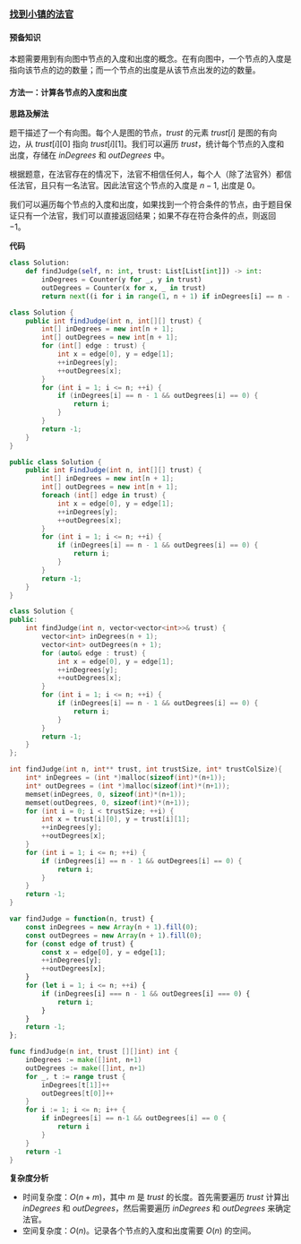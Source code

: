 ### [找到小镇的法官](https://leetcode.cn/problems/find-the-town-judge/solutions/1162975/zhao-dao-xiao-zhen-de-fa-guan-by-leetcod-0dcg/)

#### 预备知识

本题需要用到有向图中节点的入度和出度的概念。在有向图中，一个节点的入度是指向该节点的边的数量；而一个节点的出度是从该节点出发的边的数量。

#### 方法一：计算各节点的入度和出度

**思路及解法**

题干描述了一个有向图。每个人是图的节点，$trust$ 的元素 $trust[i]$ 是图的有向边，从 $trust[i][0]$ 指向 $trust[i][1]$。我们可以遍历 $trust$，统计每个节点的入度和出度，存储在 $inDegrees$ 和 $outDegrees$ 中。

根据题意，在法官存在的情况下，法官不相信任何人，每个人（除了法官外）都信任法官，且只有一名法官。因此法官这个节点的入度是 $n-1$, 出度是 $0$。

我们可以遍历每个节点的入度和出度，如果找到一个符合条件的节点，由于题目保证只有一个法官，我们可以直接返回结果；如果不存在符合条件的点，则返回 $-1$。

**代码**

```python
class Solution:
    def findJudge(self, n: int, trust: List[List[int]]) -> int:
        inDegrees = Counter(y for _, y in trust)
        outDegrees = Counter(x for x, _ in trust)
        return next((i for i in range(1, n + 1) if inDegrees[i] == n - 1 and outDegrees[i] == 0), -1)
```

```java
class Solution {
    public int findJudge(int n, int[][] trust) {
        int[] inDegrees = new int[n + 1];
        int[] outDegrees = new int[n + 1];
        for (int[] edge : trust) {
            int x = edge[0], y = edge[1];
            ++inDegrees[y];
            ++outDegrees[x];
        }
        for (int i = 1; i <= n; ++i) {
            if (inDegrees[i] == n - 1 && outDegrees[i] == 0) {
                return i;
            }
        }
        return -1;
    }
}
```

```csharp
public class Solution {
    public int FindJudge(int n, int[][] trust) {
        int[] inDegrees = new int[n + 1];
        int[] outDegrees = new int[n + 1];
        foreach (int[] edge in trust) {
            int x = edge[0], y = edge[1];
            ++inDegrees[y];
            ++outDegrees[x];
        }
        for (int i = 1; i <= n; ++i) {
            if (inDegrees[i] == n - 1 && outDegrees[i] == 0) {
                return i;
            }
        }
        return -1;
    }
}
```

```cpp
class Solution {
public:
    int findJudge(int n, vector<vector<int>>& trust) {
        vector<int> inDegrees(n + 1);
        vector<int> outDegrees(n + 1);
        for (auto& edge : trust) {
            int x = edge[0], y = edge[1];
            ++inDegrees[y];
            ++outDegrees[x];
        }
        for (int i = 1; i <= n; ++i) {
            if (inDegrees[i] == n - 1 && outDegrees[i] == 0) {
                return i;
            }
        }
        return -1;
    }
};
```

```c
int findJudge(int n, int** trust, int trustSize, int* trustColSize){
    int* inDegrees = (int *)malloc(sizeof(int)*(n+1));
    int* outDegrees = (int *)malloc(sizeof(int)*(n+1));
    memset(inDegrees, 0, sizeof(int)*(n+1));
    memset(outDegrees, 0, sizeof(int)*(n+1));
    for (int i = 0; i < trustSize; ++i) {
        int x = trust[i][0], y = trust[i][1];
        ++inDegrees[y];
        ++outDegrees[x];
    }
    for (int i = 1; i <= n; ++i) {
        if (inDegrees[i] == n - 1 && outDegrees[i] == 0) {
            return i;
        }
    }
    return -1;
}
```

```javascript
var findJudge = function(n, trust) {
    const inDegrees = new Array(n + 1).fill(0);
    const outDegrees = new Array(n + 1).fill(0);
    for (const edge of trust) {
        const x = edge[0], y = edge[1];
        ++inDegrees[y];
        ++outDegrees[x];
    }
    for (let i = 1; i <= n; ++i) {
        if (inDegrees[i] === n - 1 && outDegrees[i] === 0) {
            return i;
        }
    }
    return -1;
};
```

```go
func findJudge(n int, trust [][]int) int {
    inDegrees := make([]int, n+1)
    outDegrees := make([]int, n+1)
    for _, t := range trust {
        inDegrees[t[1]]++
        outDegrees[t[0]]++
    }
    for i := 1; i <= n; i++ {
        if inDegrees[i] == n-1 && outDegrees[i] == 0 {
            return i
        }
    }
    return -1
}
```

**复杂度分析**

- 时间复杂度：$O(n+m)$，其中 $m$ 是 $trust$ 的长度。首先需要遍历 $trust$ 计算出 $inDegrees$ 和 $outDegrees$，然后需要遍历 $inDegrees$ 和 $outDegrees$ 来确定法官。
- 空间复杂度：$O(n)$。记录各个节点的入度和出度需要 $O(n)$ 的空间。
